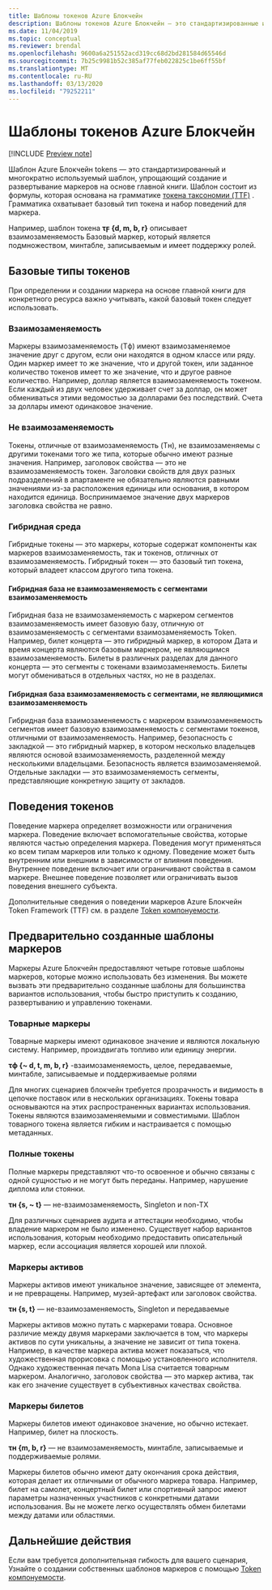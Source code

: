 ```yaml
---
title: Шаблоны токенов Azure Блокчейн
description: Шаблоны токенов Azure Блокчейн — это стандартизированные и многократно используемые шаблоны, упрощающие создание и развертывание маркеров на основе главной книги.
ms.date: 11/04/2019
ms.topic: conceptual
ms.reviewer: brendal
ms.openlocfilehash: 9600a6a251552acd319cc68d2bd281584d65546d
ms.sourcegitcommit: 7b25c9981b52c385af77feb022825c1be6ff55bf
ms.translationtype: MT
ms.contentlocale: ru-RU
ms.lasthandoff: 03/13/2020
ms.locfileid: "79252211"
---
```

# <a name="azure-blockchain-tokens-templates"></a>Шаблоны токенов Azure Блокчейн

[!INCLUDE [Preview note](./includes/preview.md)]

Шаблон Azure Блокчейн tokens — это стандартизированный и многократно используемый шаблон, упрощающий создание и развертывание маркеров на основе главной книги. Шаблон состоит из формулы, которая основана на грамматике [токена таксономии (TTF)](overview.md#token-taxonomy-framework) . Грамматика охватывает базовый тип токена и набор поведений для маркера.  

Например, шаблон токена **τϝ {d, m, b, r}** описывает взаимозаменяемость Базовый маркер, который является подмножеством, минтабле, записываемым и имеет поддержку ролей.
  
## <a name="base-token-types"></a>Базовые типы токенов

При определении и создании маркера на основе главной книги для конкретного ресурса важно учитывать, какой базовый токен следует использовать.

### <a name="fungible"></a>Взаимозаменяемость

Маркеры взаимозаменяемость (Τф) имеют взаимозаменяемое значение друг с другом, если они находятся в одном классе или ряду. Один маркер имеет то же значение, что и другой токен, или заданное количество токенов имеет то же значение, что и другое равное количество. Например, доллар является взаимозаменяемость токеном. Если каждый из двух человек удерживает счет за доллар, он может обмениваться этими ведомостью за долларами без последствий. Счета за доллары имеют одинаковое значение. 

### <a name="non-fungible"></a>Не взаимозаменяемость

Токены, отличные от взаимозаменяемость (Τн), не взаимозаменяемы с другими токенами того же типа, которые обычно имеют разные значения. Например, заголовок свойства — это не взаимозаменяемость токен. Заголовки свойств для двух разных подразделений в апартаменте не обязательно являются равными значениями из-за расположения единицы или основания, в котором находится единица. Воспринимаемое значение двух маркеров заголовка свойства не равно.

### <a name="hybrid"></a>Гибридная среда

Гибридные токены — это маркеры, которые содержат компоненты как маркеров взаимозаменяемость, так и токенов, отличных от взаимозаменяемость. Гибридный токен — это базовый тип токена, который владеет классом другого типа токена.

#### <a name="hybrid-non-fungible-base-with-fungible-segments"></a>Гибридная база не взаимозаменяемость с сегментами взаимозаменяемость

Гибридная база не взаимозаменяемость с маркером сегментов взаимозаменяемость имеет базовую базу, отличную от взаимозаменяемость с сегментами взаимозаменяемость Token.
Например, билет концерта — это гибридный маркер, в котором Дата и время концерта являются базовым маркером, не являющимся взаимозаменяемость. Билеты в различных разделах для данного концерта — это сегменты с токенами взаимозаменяемость. Билеты могут обмениваться в отдельных частях, но не в разделах.

#### <a name="hybrid-fungible-base-with-non-fungible-segments"></a>Гибридная база взаимозаменяемость с сегментами, не являющимися взаимозаменяемость

Гибридная база взаимозаменяемость с маркером взаимозаменяемость сегментов имеет базовую взаимозаменяемость с сегментами токенов, отличными от взаимозаменяемость. Например, безопасность с закладкой — это гибридный маркер, в котором несколько владельцев являются основой взаимозаменяемость, разделенной между несколькими владельцами. Безопасность является взаимозаменяемой. Отдельные закладки — это взаимозаменяемость сегменты, представляющие конкретную защиту от закладов.

## <a name="token-behaviors"></a>Поведения токенов

Поведение маркера определяет возможности или ограничения маркера. Поведение включает вспомогательные свойства, которые являются частью определения маркера. Поведения могут применяться ко всем типам маркеров или только к одному. Поведение может быть внутренним или внешним в зависимости от влияния поведения. Внутреннее поведение включает или ограничивают свойства в самом маркере. Внешнее поведение позволяет или ограничивать вызов поведения внешнего субъекта.

Дополнительные сведения о поведении маркеров Azure Блокчейн Token Framework (TTF) см. в разделе [Token компонуемости](composability.md).

## <a name="pre-built-token-templates"></a>Предварительно созданные шаблоны маркеров

Маркеры Azure Блокчейн предоставляют четыре готовые шаблоны маркеров, которые можно использовать без изменения. Вы можете вызвать эти предварительно созданные шаблоны для большинства вариантов использования, чтобы быстро приступить к созданию, развертыванию и управлению токенами.

### <a name="commodity-tokens"></a>Товарные маркеры

Товарные маркеры имеют одинаковое значение и являются локальную систему. Например, произдвигать топливо или единицу энергии.

**τф {~ d, t, m, b, r}** -взаимозаменяемость, целое, передаваемые, минтабле, записываемые и поддерживаемые ролями

Для многих сценариев блокчейн требуется прозрачность и видимость в цепочке поставок или в нескольких организациях. Токены товара основываются на этих распространенных вариантах использования. Токены являются взаимозаменяемыми и совместимыми. Шаблон товарного токена является гибким и настраивается с помощью метаданных.

### <a name="qualified-tokens"></a>Полные токены

Полные маркеры представляют что-то освоенное и обычно связаны с одной сущностью и не могут быть переданы. Например, нарушение диплома или стоянки.

**τн {s, ~ t}** — не-взаимозаменяемость, Singleton и non-TX

Для различных сценариев аудита и аттестации необходимо, чтобы владение маркером не было изменено. Существует набор вариантов использования, которым необходимо предоставить описательный маркер, если ассоциация является хорошей или плохой.

### <a name="asset-tokens"></a>Маркеры активов

Маркеры активов имеют уникальное значение, зависящее от элемента, и не превращены. Например, музей-артефакт или заголовок свойства.

**τн {s, t}** — не-взаимозаменяемость, Singleton и передаваемые

Маркеры активов можно путать с маркерами товара. Основное различие между двумя маркерами заключается в том, что маркеры активов по сути уникальны, а значение не зависит от типа токена. Например, в качестве маркера актива может показаться, что художественная прорисовка с помощью установленного исполнителя. Однако художественная печать Mona Lisa считается товарным маркером. Аналогично, заголовок свойства — это маркер актива, так как его значение существует в субъективных качествах свойства.

### <a name="ticket-tokens"></a>Маркеры билетов

Маркеры билетов имеют одинаковое значение, но обычно истекает. Например, билет на плоскость.

**τн {m, b, r}** — не взаимозаменяемость, минтабле, записываемые и поддерживаемые ролями.

Маркеры билетов обычно имеют дату окончания срока действия, которая делает их отличными от обычного маркера товара. Например, билет на самолет, концертный билет или спортивный запрос имеют параметры назначенных участников с конкретными датами использования. Вы не можете легко осуществлять обмен билетами между датами или областями.

## <a name="next-steps"></a>Дальнейшие действия

Если вам требуется дополнительная гибкость для вашего сценария, Узнайте о создании собственных шаблонов маркеров с помощью [Token компонуемости](composability.md).
